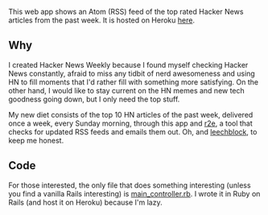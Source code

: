 This web app shows an Atom (RSS) feed of the top rated Hacker News articles
from the past week. It is hosted on Heroku [here][1].

## Why

I created Hacker News Weekly because I found myself checking Hacker News
constantly, afraid to miss any tidbit of nerd awesomeness and using HN
to fill moments that I'd rather fill with something more satisfying. On the
other hand, I would like to stay current on the HN memes and new tech
goodness going down, but I only need the top stuff.

My new diet consists of the top 10 HN articles of the past week, delivered once
a week, every Sunday morning, through this app and [r2e][2], a tool that checks
for updated RSS feeds and emails them out. Oh, and [leechblock][3], to keep me
honest.

## Code

For those interested, the only file that does something interesting (unless you
find a vanilla Rails interesting) is [main_controller.rb][4]. I wrote it in
Ruby on Rails (and host it on Heroku) because I'm lazy.

  [1]: http://hnweekly.herokuapp.com/
  [2]: http://www.allthingsrss.com/rss2email/
  [3]: http://www.proginosko.com/leechblock.html
  [4]: https://github.com/bonds/hnweekly/blob/master/app/controllers/main_controller.rb

